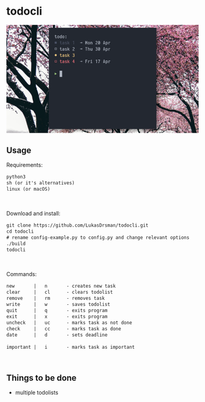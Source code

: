 # todocli
![preview](https://github.com/LukasDrsman/todocli/blob/master/preview.png)
<br/>
## Usage
Requirements:
```
python3
sh (or it's alternatives)
linux (or macOS)
```
<br/> <br/>
Download and install:
```
git clone https://github.com/LukasDrsman/todocli.git
cd todocli
# rename config-example.py to config.py and change relevant options
./build
todocli
```
<br/><br/>
Commands:
```
new       |   n       - creates new task
clear     |   cl      - clears todolist
remove    |   rm      - removes task
write     |   w       - saves todolist
quit      |   q       - exits program
exit      |   x       - exits program
uncheck   |   uc      - marks task as not done
check     |   cc      - marks task as done
date      |   d       - sets deadline

important |   i       - marks task as important
```
<br>


## Things to be done
* multiple todolists
